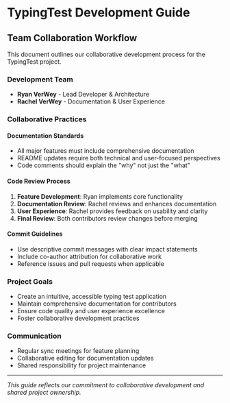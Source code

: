 # TypingTest Development Guide

## Team Collaboration Workflow

This document outlines our collaborative development process for the TypingTest project.

### Development Team

- **Ryan VerWey** - Lead Developer & Architecture
- **Rachel VerWey** - Documentation & User Experience

### Collaborative Practices

#### Documentation Standards
- All major features must include comprehensive documentation
- README updates require both technical and user-focused perspectives
- Code comments should explain the "why" not just the "what"

#### Code Review Process
1. **Feature Development**: Ryan implements core functionality
2. **Documentation Review**: Rachel reviews and enhances documentation
3. **User Experience**: Rachel provides feedback on usability and clarity
4. **Final Review**: Both contributors review changes before merging

#### Commit Guidelines
- Use descriptive commit messages with clear impact statements
- Include co-author attribution for collaborative work
- Reference issues and pull requests when applicable

### Project Goals
- Create an intuitive, accessible typing test application
- Maintain comprehensive documentation for contributors
- Ensure code quality and user experience excellence
- Foster collaborative development practices

### Communication
- Regular sync meetings for feature planning
- Collaborative editing for documentation updates
- Shared responsibility for project maintenance

---
*This guide reflects our commitment to collaborative development and shared project ownership.*